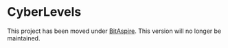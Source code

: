 ﻿# CyberLevels

This project has been moved under [BitAspire](https://github.com/ZeroToil/CyberLevels). This version will no longer be maintained.
